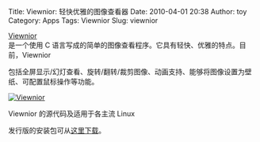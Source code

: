 Title: Viewnior: 轻快优雅的图像查看器
Date: 2010-04-01 20:38
Author: toy
Category: Apps
Tags: Viewnior
Slug: viewnior

[Viewnior](http://xsisqox.github.com/Viewnior/)  
是一个使用 C
语言写成的简单的图像查看程序。它具有轻快、优雅的特点。目前，Viewnior  

包括全屏显示/幻灯查看、旋转/翻转/裁剪图像、动画支持、能够将图像设置为壁纸、可配置鼠标操作等功能。

[![Viewnior](http://i.linuxtoy.org/images/2010/04/viewnior-thumb.png)](http://i.linuxtoy.org/images/2010/04/viewnior.png)

Viewnior 的源代码及适用于各主流 Linux  

发行版的安装包可从[这里下载](http://xsisqox.github.com/Viewnior/download.html)。
